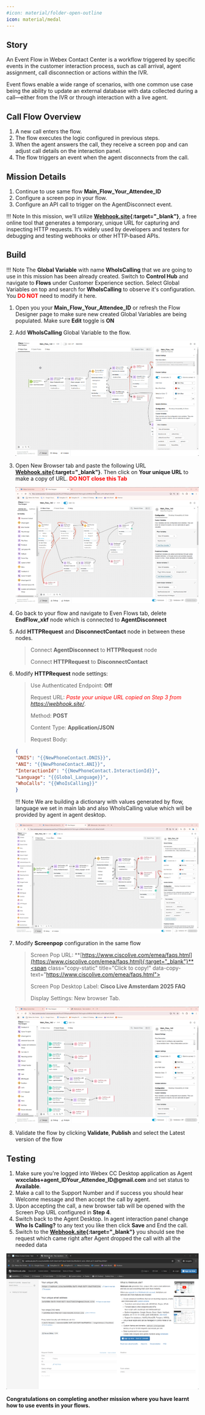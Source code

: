 ```yaml
---
#icon: material/folder-open-outline
icon: material/medal
---
```




## Story

An Event Flow in Webex Contact Center is a workflow triggered by specific events in the customer interaction process, such as call arrival, agent assignment, call disconnection or actions within the IVR.

Event flows enable a wide range of scenarios, with one common use case being the ability to update an external database with data collected during a call—either from the IVR or through interaction with a live agent.


## Call Flow Overview

1. A new call enters the flow. </br>
2. The flow executes the logic configured in previous steps.</br>
3. When the agent answers the call, they receive a screen pop and can adjust call details on the interaction panel.</br>
4. The flow triggers an event when the agent disconnects from the call.</br>

## Mission Details

1. Continue to use same flow **Main_Flow_<span class="attendee-id-placeholder">Your_Attendee_ID</span>** </br>
2. Configure a screen pop in your flow.</br>
3. Configure an API call to trigger on the AgentDisconnect event.</br>

!!! Note
    In this mission, we’ll utilize **[Webhook.site](https://webhook.site/){:target="_blank"}**, a free online tool that generates a temporary, unique URL for capturing and inspecting HTTP requests. It’s widely used by developers and testers for debugging and testing webhooks or other HTTP-based APIs.

## Build

!!! Note
    The **Global Variable** with name **WhoIsCalling** that we are going to use in this mission has been already created. Switch to **Control Hub** and navigate to **Flows** under Customer Experience section. Select Global Variables on top and search for **WhoIsCalling** to observe it's configuration. You <span style="color: red;">**DO NOT**</span> need to modify it here.
             
1. Open you your **Main_Flow_<span class="attendee-id-placeholder">Your_Attendee_ID</span>** or refresh the Flow Designer page to make sure new created Global Variables are being populated. Make sure **Edit** toggle is **ON**

2. Add **WhoIsCalling**<span class="copy-static" title="Click to copy!" data-copy-text="WhoIsCalling"><span class="copy"></span></span> Global Variable to the flow.
    
    ![profiles](../graphics/Lab1/AM2_GV.gif)
    

3. Open New Browser tab and paste the following URL **[Webhook.site](https://webhook.site/){:target="_blank"}**. Then click on **Your unique URL** to make a copy of URL. 
**<span style="color: red;">DO NOT close this Tab</span>**

    ![profiles](../graphics/Lab1/AM2_webhooksite.gif)
    
4. Go back to your flow and navigate to Even Flows tab, delete **EndFlow_xkf** node which is connected to **AgentDisconnect** 

5. Add **HTTPRequest** and **DisconnectContact** node in between these nodes.
      
    > 
    > Connect **AgentDisconnect** to **HTTPRequest** node
    >
    > Connect **HTTPRequest** to **DisconnectContact**
    > 

6. Modify **HTTPRequest** node settings:
    
    >
    > Use Authenticated Endpoint: **Off**
    >
    > Request URL: *<span style="color: red;">Paste your unique URL copied on Step 3 from https://webhook.site/</span>*.
    >
    > Method: **POST**
    >
    > Content Type: **Application/JSON**
    >
    > Request Body:  
    ```JSON
    {
    "DNIS": "{{NewPhoneContact.DNIS}}",
    "ANI": "{{NewPhoneContact.ANI}}",
    "InteractionId": "{{NewPhoneContact.InteractionId}}",
    "Language": "{{Global_Language}}",
    "WhoCalls": "{{WhoIsCalling}}"
    }
    ```

    !!! Note
        We are building a dictionary with values generated by flow, language we set in main lab and also WhoIsCalling value which will be provided by agent in agent desktop.
    
    ![profiles](../graphics/Lab1/AM2_httpevent.gif)
    
5. Modify **Screenpop** configuration in the same flow

    > Screen Pop URL: **[https://www.ciscolive.com/emea/faqs.html](https://www.ciscolive.com/emea/faqs.html){:target="_blank"}**<span class="copy-static" title="Click to copy!" data-copy-text="https://www.ciscolive.com/emea/faqs.html"><span class="copy"></span></span>
    >
    > Screen Pop Desktop Label: **Cisco Live Amsterdam 2025 FAQ**<span class="copy-static" title="Click to copy!" data-copy-text="Cisco Live Amsterdam 2025 FAQ"><span class="copy"></span></span>
    >
    > Display Settings: New browser Tab.
  
    ![profiles](../graphics/Lab1/AM2_Screenpop.gif)
    
6. Validate the flow by clicking **Validate**, **Publish** and select the Latest version of the flow
    
## Testing
    
1. Make sure you're logged into Webex CC Desktop application as Agent **wxcclabs+agent_ID<span class="attendee-id-placeholder">Your_Attendee_ID</span>@gmail.com** and set status to **Available**.
2. Make a call to the Support Number and if success you should hear Welcome message and then accept the call by agent.
3. Upon accepting the call, a new browser tab will be opened with the Screen Pop URL configured in **Step 4**.
3. Switch back to the Agent Desktop. In agent interaction panel change **Who Is Calling?** to any text you like then click **Save** and End the call.
4. Switch to the **[Webhook.site](https://webhook.site/){:target="_blank"}** you should see the request which came right after Agent dropped the call with all the needed data 

![profiles](../graphics/Lab1/AM2_Testing.gif)

**Congratulations on completing another mission where you have learnt how to use events in your flows.**

